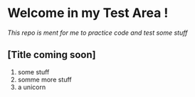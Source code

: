 # Welcome in my Test Area !

*This repo is ment for me to practice code and test some stuff*

## [Title coming soon]

1. some stuff
2. somme more stuff
3. a unicorn
